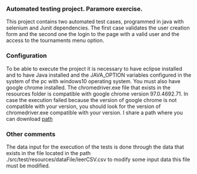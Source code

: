 ### Automated testing project. Paramore exercise. 
This project contains two automated test cases, programmed in java with selenium and Junit dependencies. The first case validates the user creation form and the second one the login to the page with a valid user and the access to the tournaments menu option. 

### Configuration
To be able to execute the project it is necessary to have eclipse installed and to have Java installed and the JAVA_OPTION variables configured in the system of the pc with windows10 operating system. 
You must also have google chrome installed. 
The chromedriver.exe file that exists in the resources folder is compatible with google chrome version 97.0.4692.71. In case the execution failed because the version of google chrome is not compatible with your version, you should look for the version of chromedriver.exe compatible with your version. I share a path where you can download  [path](https://chromedriver.chromium.org/downloads "path")

### Other comments
The data input for the execution of the tests is done through the data that exists in the file located in the path ./src/test/resources/dataFile/leerCSV.csv to modify some input data this file must be modified. 